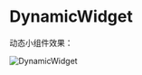 # DynamicWidget
动态小组件效果：

![DynamicWidget](https://github.com/wyqACoffer/DynamicWidget/assets/52307570/b6b8327a-a8b1-4285-9c60-f0a7d2305416)
